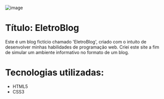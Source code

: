 ![image](https://github.com/ViniciusO6/EletroBlog-SITE/assets/125403644/dbe50a24-f6c2-4d7f-a140-0088de9b6aa8)

<h1>Título: EletroBlog</h1>

Este é um blog fictício chamado 'EletroBlog', criado com o intuito de desenvolver minhas habilidades de programação web. Criei este site a fim de simular um ambiente informativo no formato de um blog.


<h1>Tecnologias utilizadas:</h1>
<ul>
  <li>HTML5</li>
  <li>CSS3</li>
</ul>
</h1>

